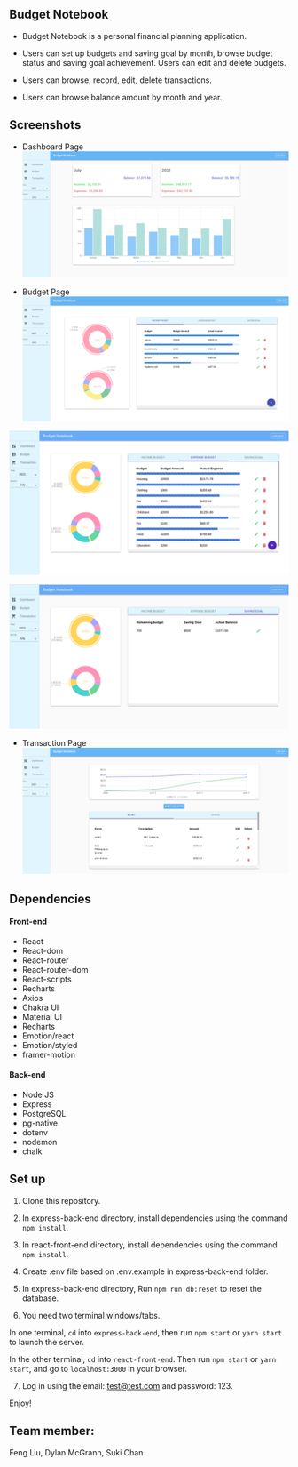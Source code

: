 ## Budget Notebook

* Budget Notebook is a personal financial planning application.

* Users can set up budgets and saving goal by month, browse budget status and saving goal achievement. Users can edit and delete budgets.

* Users can browse, record, edit, delete transactions.

* Users can browse balance amount by month and year. 


## Screenshots

* Dashboard Page
!["screenshot of the dashboard"](https://raw.githubusercontent.com/SophiaL1024/Budget-Notebook/main/react-front-end/public/img/DashboardScreenshot.png)

* Budget Page
!["screenshot of the budget page"](https://raw.githubusercontent.com/SophiaL1024/Budget-Notebook/main/react-front-end/public/img/BudgetPage.png)

!["screenshot of the budget page"](https://raw.githubusercontent.com/SophiaL1024/Budget-Notebook/main/react-front-end/public/img/Expense_budget.png)

!["screenshot of the budget page"](https://raw.githubusercontent.com/SophiaL1024/Budget-Notebook/main/react-front-end/public/img/Saving_goal.png)

* Transaction Page
!["screenshot of the transaction page"](https://raw.githubusercontent.com/SophiaL1024/Budget-Notebook/main/react-front-end/public/img/TransactionPage.png)

## Dependencies 

#### Front-end
* React 
* React-dom
* React-router
* React-router-dom
* React-scripts
* Recharts
* Axios
* Chakra UI
* Material UI
* Recharts
* Emotion/react
* Emotion/styled
* framer-motion

#### Back-end
* Node JS
* Express
* PostgreSQL
* pg-native
* dotenv
* nodemon
* chalk

## Set up

1. Clone this repository.

2. In express-back-end directory, install dependencies using the command `npm install`.

3. In react-front-end directory, install dependencies using the command `npm install`.

4. Create .env file based on .env.example in express-back-end folder.

5. In express-back-end directory, Run `npm run db:reset` to reset the database.

6. You need two terminal windows/tabs.

In one terminal, `cd` into `express-back-end`, then run `npm start` or `yarn start` to launch the server.

In the other terminal, `cd` into `react-front-end`. Then run `npm start` or `yarn start`, and go to `localhost:3000` in your browser.

7. Log in using the email: test@test.com and password: 123.

Enjoy!

## Team member:

Feng Liu, Dylan McGrann, Suki Chan
